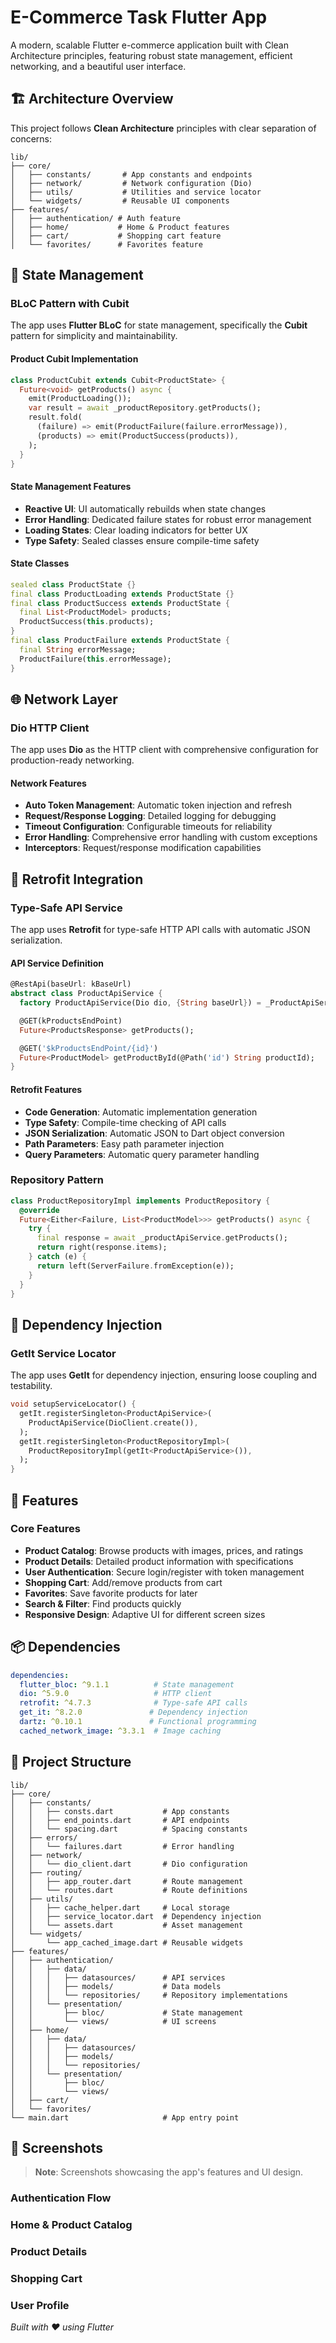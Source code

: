 # E-Commerce Task Flutter App

A modern, scalable Flutter e-commerce application built with Clean Architecture principles, featuring robust state management, efficient networking, and a beautiful user interface.

## 🏗️ Architecture Overview

This project follows **Clean Architecture** principles with clear separation of concerns:

```
lib/
├── core/
│   ├── constants/       # App constants and endpoints
│   ├── network/         # Network configuration (Dio)
│   ├── utils/           # Utilities and service locator
│   └── widgets/         # Reusable UI components
├── features/
│   ├── authentication/ # Auth feature
│   ├── home/           # Home & Product features
│   ├── cart/           # Shopping cart feature
│   └── favorites/      # Favorites feature
```

## 🎯 State Management

### BLoC Pattern with Cubit

The app uses **Flutter BLoC** for state management, specifically the **Cubit** pattern for simplicity and maintainability.

#### Product Cubit Implementation

```dart
class ProductCubit extends Cubit<ProductState> {
  Future<void> getProducts() async {
    emit(ProductLoading());
    var result = await _productRepository.getProducts();
    result.fold(
      (failure) => emit(ProductFailure(failure.errorMessage)),
      (products) => emit(ProductSuccess(products)),
    );
  }
}
```

#### State Management Features

- **Reactive UI**: UI automatically rebuilds when state changes
- **Error Handling**: Dedicated failure states for robust error management
- **Loading States**: Clear loading indicators for better UX
- **Type Safety**: Sealed classes ensure compile-time safety

#### State Classes

```dart
sealed class ProductState {}
final class ProductLoading extends ProductState {}
final class ProductSuccess extends ProductState {
  final List<ProductModel> products;
  ProductSuccess(this.products);
}
final class ProductFailure extends ProductState {
  final String errorMessage;
  ProductFailure(this.errorMessage);
}
```

## 🌐 Network Layer

### Dio HTTP Client

The app uses **Dio** as the HTTP client with comprehensive configuration for production-ready networking.


#### Network Features

- **Auto Token Management**: Automatic token injection and refresh
- **Request/Response Logging**: Detailed logging for debugging
- **Timeout Configuration**: Configurable timeouts for reliability
- **Error Handling**: Comprehensive error handling with custom exceptions
- **Interceptors**: Request/response modification capabilities

## 🔄 Retrofit Integration

### Type-Safe API Service

The app uses **Retrofit** for type-safe HTTP API calls with automatic JSON serialization.

#### API Service Definition

```dart
@RestApi(baseUrl: kBaseUrl)
abstract class ProductApiService {
  factory ProductApiService(Dio dio, {String baseUrl}) = _ProductApiService;

  @GET(kProductsEndPoint)
  Future<ProductsResponse> getProducts();

  @GET('$kProductsEndPoint/{id}')
  Future<ProductModel> getProductById(@Path('id') String productId);
}
```

#### Retrofit Features

- **Code Generation**: Automatic implementation generation
- **Type Safety**: Compile-time checking of API calls
- **JSON Serialization**: Automatic JSON to Dart object conversion
- **Path Parameters**: Easy path parameter injection
- **Query Parameters**: Automatic query parameter handling

### Repository Pattern

```dart
class ProductRepositoryImpl implements ProductRepository {
  @override
  Future<Either<Failure, List<ProductModel>>> getProducts() async {
    try {
      final response = await _productApiService.getProducts();
      return right(response.items);
    } catch (e) {
      return left(ServerFailure.fromException(e));
    }
  }
}
```

## 🔧 Dependency Injection

### GetIt Service Locator

The app uses **GetIt** for dependency injection, ensuring loose coupling and testability.

```dart
void setupServiceLocator() {
  getIt.registerSingleton<ProductApiService>(
    ProductApiService(DioClient.create()),
  );
  getIt.registerSingleton<ProductRepositoryImpl>(
    ProductRepositoryImpl(getIt<ProductApiService>()),
  );
}
```

## 📱 Features

### Core Features

- **Product Catalog**: Browse products with images, prices, and ratings
- **Product Details**: Detailed product information with specifications
- **User Authentication**: Secure login/register with token management
- **Shopping Cart**: Add/remove products from cart
- **Favorites**: Save favorite products for later
- **Search & Filter**: Find products quickly
- **Responsive Design**: Adaptive UI for different screen sizes


## 📦 Dependencies


```yaml
dependencies:
  flutter_bloc: ^9.1.1          # State management
  dio: ^5.9.0                   # HTTP client
  retrofit: ^4.7.3              # Type-safe API calls
  get_it: ^8.2.0               # Dependency injection
  dartz: ^0.10.1               # Functional programming
  cached_network_image: ^3.3.1  # Image caching
```


## 📁 Project Structure

```
lib/
├── core/
│   ├── constants/
│   │   ├── consts.dart           # App constants
│   │   ├── end_points.dart       # API endpoints
│   │   └── spacing.dart          # Spacing constants
│   ├── errors/
│   │   └── failures.dart         # Error handling
│   ├── network/
│   │   └── dio_client.dart       # Dio configuration
│   ├── routing/
│   │   ├── app_router.dart       # Route management
│   │   └── routes.dart           # Route definitions
│   ├── utils/
│   │   ├── cache_helper.dart     # Local storage
│   │   ├── service_locator.dart  # Dependency injection
│   │   └── assets.dart           # Asset management
│   └── widgets/
│       └── app_cached_image.dart # Reusable widgets
├── features/
│   ├── authentication/
│   │   ├── data/
│   │   │   ├── datasources/      # API services
│   │   │   ├── models/           # Data models
│   │   │   └── repositories/     # Repository implementations
│   │   └── presentation/
│   │       ├── bloc/             # State management
│   │       └── views/            # UI screens
│   ├── home/
│   │   ├── data/
│   │   │   ├── datasources/
│   │   │   ├── models/
│   │   │   └── repositories/
│   │   └── presentation/
│   │       ├── bloc/
│   │       └── views/
│   ├── cart/
│   └── favorites/
└── main.dart                     # App entry point
```



## 📸 Screenshots

> **Note**: Screenshots showcasing the app's features and UI design.

### Authentication Flow


### Home & Product Catalog
<!-- Add home screen screenshots here -->

### Product Details
<!-- Add product details screenshots here -->

### Shopping Cart
<!-- Add cart screenshots here -->

### User Profile
<!-- Add profile screenshots here -->



*Built with ❤️ using Flutter*
